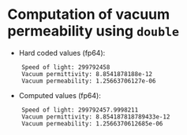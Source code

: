 # Computation of vacuum permeability using `double`

* Hard coded values (fp64):
```
    Speed of light: 299792458
    Vacuum permittivity: 8.8541878188e-12
    Vacuum permeability: 1.25663706127e-06
```
* Computed values (fp64):
```
    Speed of light: 299792457.9998211
    Vacuum permittivity: 8.854187818789433e-12
    Vacuum permeability: 1.2566370612685e-06
```
